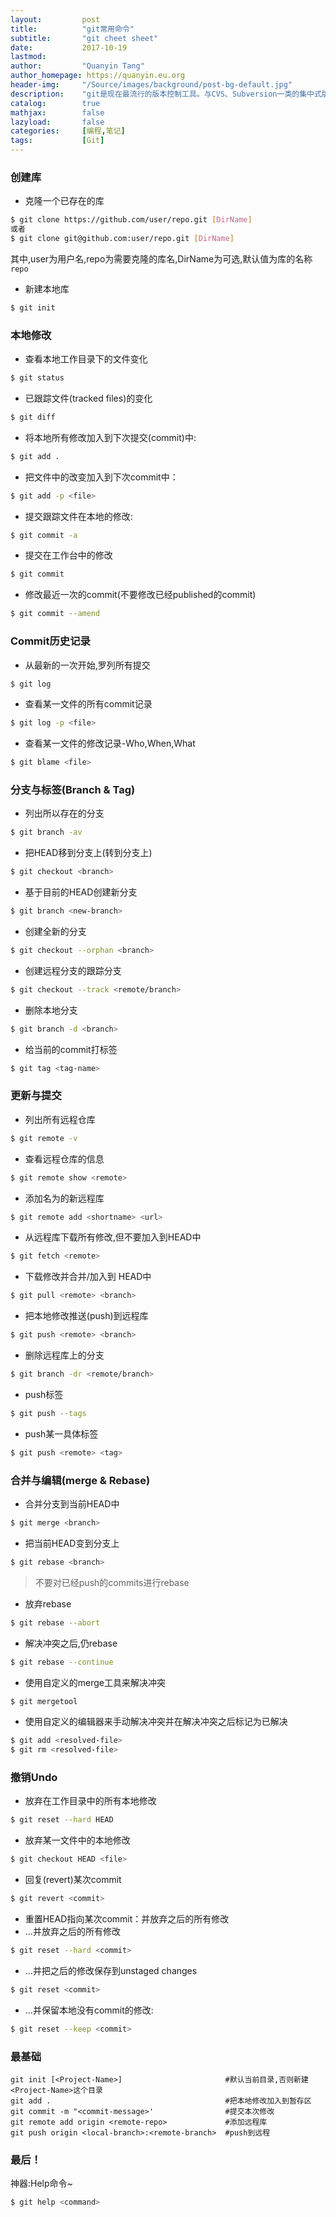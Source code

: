 ```yaml
---
layout:         post
title:          "git常用命令"
subtitle:       "git cheet sheet"
date:           2017-10-19 
lastmod:
author:         "Quanyin Tang"
author_homepage: https://quanyin.eu.org
header-img:     "/Source/images/background/post-bg-default.jpg"
description:    "git是现在最流行的版本控制工具。与CVS、Subversion一类的集中式版本控制工具不同,它采用了分布式版本库的作法,不需要服务器端软件,就可以运作版本控制,使得源代码的发布和交流极其方便。git的速度很快,git最为出色的是它的合并追踪(merge tracing)能力。"
catalog:        true
mathjax:        false
lazyload:       false
categories:     [编程,笔记]
tags:           [Git]
---
```


### 创建库
- 克隆一个已存在的库
```bash
$ git clone https://github.com/user/repo.git [DirName]
或者
$ git clone git@github.com:user/repo.git [DirName]
```
其中,user为用户名,repo为需要克隆的库名,DirName为可选,默认值为库的名称`repo`
- 新建本地库
```bash
$ git init
```

### 本地修改
- 查看本地工作目录下的文件变化
```bash
$ git status
```
- 已跟踪文件(tracked files)的变化
```bash
$ git diff
```
- 将本地所有修改加入到下次提交(commit)中:
```bash
$ git add .
```
- 把<file>文件中的改变加入到下次commit中：
```bash
$ git add -p <file>
```
- 提交跟踪文件在本地的修改:
```bash
$ git commit -a 
```
- 提交在工作台中的修改
```bash
$ git commit
```
- 修改最近一次的commit(不要修改已经published的commit)
```bash
$ git commit --amend
```

### Commit历史记录
- 从最新的一次开始,罗列所有提交
```bash
$ git log
```
- 查看某一文件的所有commit记录
```bash
$ git log -p <file>
```
- 查看某一文件的修改记录-Who,When,What
```bash
$ git blame <file>
```

### 分支与标签(Branch & Tag)
- 列出所以存在的分支
```bash
$ git branch -av
```
- 把HEAD移到分支上(转到分支上)
```bash
$ git checkout <branch>
```
- 基于目前的HEAD创建新分支
```bash
$ git branch <new-branch>
```
- 创建全新的分支
```bash
$ git checkout --orphan <branch>
```
- 创建远程分支的跟踪分支
```bash
$ git checkout --track <remote/branch>
```
- 删除本地分支
```bash
$ git branch -d <branch>
```
- 给当前的commit打标签
```bash
$ git tag <tag-name>
```

### 更新与提交
- 列出所有远程仓库
```bash
$ git remote -v
```
- 查看远程仓库的信息
```bash
$ git remote show <remote>
```
- 添加名为<remote>的新远程库
```bash
$ git remote add <shortname> <url>
```
- 从远程库下载所有修改,但不要加入到HEAD中
```bash
$ git fetch <remote>
```
- 下载修改并合并/加入到 HEAD中
```bash
$ git pull <remote> <branch>
```
- 把本地修改推送(push)到远程库
```bash
$ git push <remote> <branch>
```
- 删除远程库上的分支
```bash
$ git branch -dr <remote/branch>
```
- push标签
```bash
$ git push --tags
```
- push某一具体标签
```bash
$ git push <remote> <tag>
```

### 合并与编辑(merge & Rebase)
- 合并分支到当前HEAD中
```bash
$ git merge <branch>
```
- 把当前HEAD变到分支上
```bash
$ git rebase <branch>
```
> 不要对已经push的commits进行rebase

- 放弃rebase
```bash
$ git rebase --abort
```
- 解决冲突之后,仍rebase
```bash
$ git rebase --continue
```
- 使用自定义的merge工具来解决冲突
```bash
$ git mergetool
```
- 使用自定义的编辑器来手动解决冲突并在解决冲突之后标记为已解决
```bash
$ git add <resolved-file>
$ git rm <resolved-file>
```

### 撤销Undo
- 放弃在工作目录中的所有本地修改
```bash
$ git reset --hard HEAD
```
- 放弃某一文件中的本地修改
```bash
$ git checkout HEAD <file>
```
- 回复(revert)某次commit
```bash
$ git revert <commit>
```
- 重置HEAD指向某次commit：并放弃之后的所有修改
- ...并放弃之后的所有修改
```bash
$ git reset --hard <commit>
```
- ...并把之后的修改保存到unstaged changes
```bash
$ git reset <commit>
```
- ...并保留本地没有commit的修改:
```bash
$ git reset --keep <commit>
```
 
### 最基础
```
git init [<Project-Name>]                       #默认当前目录,否则新建<Project-Name>这个目录
git add .                                       #把本地修改加入到暂存区
git commit -m "<commit-message>'                #提交本次修改
git remote add origin <remote-repo>             #添加远程库
git push origin <local-branch>:<remote-branch>  #push到远程
```

### 最后！
神器:Help命令~
```bash
$ git help <command>
```
